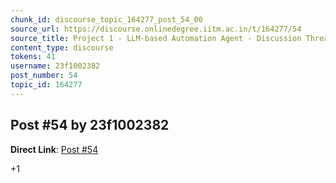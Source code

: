 ```yaml
---
chunk_id: discourse_topic_164277_post_54_00
source_url: https://discourse.onlinedegree.iitm.ac.in/t/164277/54
source_title: Project 1 - LLM-based Automation Agent - Discussion Thread [TDS Jan 2025]
content_type: discourse
tokens: 41
username: 23f1002382
post_number: 54
topic_id: 164277
---
```


## Post #54 by 23f1002382

**Direct Link**: [Post #54](https://discourse.onlinedegree.iitm.ac.in/t/164277/54)

+1
